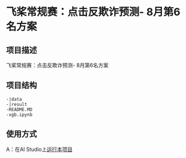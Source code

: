 # 飞桨常规赛：点击反欺诈预测- 8月第6名方案

## 项目描述
飞桨常规赛：点击反欺诈预测- 8月第6名方案

## 项目结构
```
-|data
-|result
-README.MD
-xgb.ipynb
```
## 使用方式
A：在AI Studio上[运行本项目](https://aistudio.baidu.com/studio/project/partial/verify/2211805/a7e282e08615489a8e5ac188e0fc9ee0)
